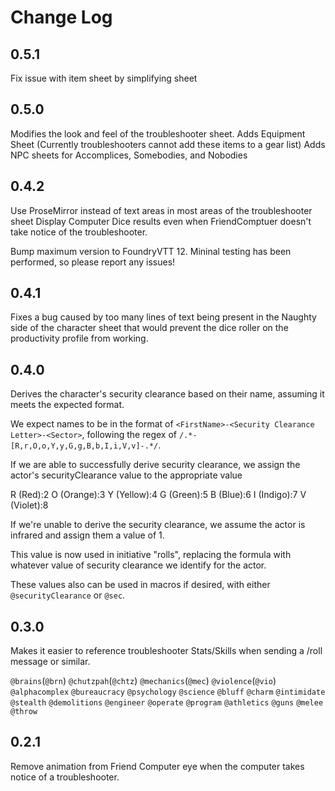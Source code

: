 # Change Log

## 0.5.1

Fix issue with item sheet by simplifying sheet

## 0.5.0

Modifies the look and feel of the troubleshooter sheet.
Adds Equipment Sheet (Currently troubleshooters cannot add these items to a gear list)
Adds NPC sheets for Accomplices, Somebodies, and Nobodies

## 0.4.2

Use ProseMirror instead of text areas in most areas of the troubleshooter sheet
Display Computer Dice results even when FriendComptuer doesn't take notice of the troubleshooter.

Bump maximum version to FoundryVTT 12. Mininal testing has been performed, so please report any issues!

## 0.4.1

Fixes a bug caused by too many lines of text being present in the Naughty side of the character sheet that would prevent the dice roller on the productivity profile from working.

## 0.4.0

Derives the character's security clearance based on their name, assuming it meets the expected format.

We expect names to be in the format of `<FirstName>-<Security Clearance Letter>-<Sector>`, following the regex of `/.*-[R,r,O,o,Y,y,G,g,B,b,I,i,V,v]-.*/`.

If we are able to successfully derive security clearance, we assign the actor's securityClearance value to the appropriate value

R (Red):2
O (Orange):3
Y (Yellow):4
G (Green):5
B (Blue):6
I (Indigo):7
V (Violet):8

If we're unable to derive the security clearance, we assume the actor is infrared and assign them a value of 1.

This value is now used in initiative "rolls", replacing the formula with whatever value of security clearance we identify for the actor.

These values also can be used in macros if desired, with either `@securityClearance` or `@sec`.

## 0.3.0

Makes it easier to reference troubleshooter Stats/Skills when sending a /roll message or similar.

`@brains`(`@brn`)
`@chutzpah`(`@chtz`)
`@mechanics`(`@mec`)
`@violence`(`@vio`)
`@alphacomplex`
`@bureaucracy`
`@psychology`
`@science`
`@bluff`
`@charm`
`@intimidate`
`@stealth`
`@demolitions`
`@engineer`
`@operate`
`@program`
`@athletics`
`@guns`
`@melee`
`@throw`

## 0.2.1

Remove animation from Friend Computer eye when the computer takes notice of a troubleshooter.
